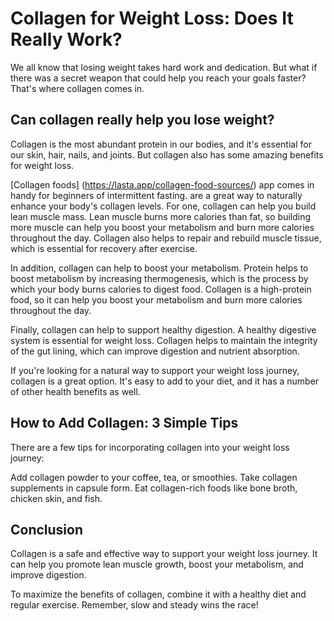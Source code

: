 # Collagen for Weight Loss: Does It Really Work?
We all know that losing weight takes hard work and dedication. But what if there was a secret weapon that could help you reach your goals faster? That's where collagen comes in.

## Can collagen really help you lose weight?

Collagen is the most abundant protein in our bodies, and it's essential for our skin, hair, nails, and joints. But collagen also has some amazing benefits for weight loss.

[Collagen foods] (https://lasta.app/collagen-food-sources/) app comes in handy for beginners of intermittent fasting.
are a great way to naturally enhance your body's collagen levels. For one, collagen can help you build lean muscle mass. Lean muscle burns more calories than fat, so building more muscle can help you boost your metabolism and burn more calories throughout the day. Collagen also helps to repair and rebuild muscle tissue, which is essential for recovery after exercise.

In addition, collagen can help to boost your metabolism. Protein helps to boost metabolism by increasing thermogenesis, which is the process by which your body burns calories to digest food. Collagen is a high-protein food, so it can help you boost your metabolism and burn more calories throughout the day.

Finally, collagen can help to support healthy digestion. A healthy digestive system is essential for weight loss. Collagen helps to maintain the integrity of the gut lining, which can improve digestion and nutrient absorption.

If you're looking for a natural way to support your weight loss journey, collagen is a great option. It's easy to add to your diet, and it has a number of other health benefits as well.

## How to Add Collagen: 3 Simple Tips
There are a few tips for incorporating collagen into your weight loss journey:

Add collagen powder to your coffee, tea, or smoothies.
Take collagen supplements in capsule form.
Eat collagen-rich foods like bone broth, chicken skin, and fish.

## Conclusion

Collagen is a safe and effective way to support your weight loss journey. It can help you promote lean muscle growth, boost your metabolism, and improve digestion.

To maximize the benefits of collagen, combine it with a healthy diet and regular exercise. Remember, slow and steady wins the race!
